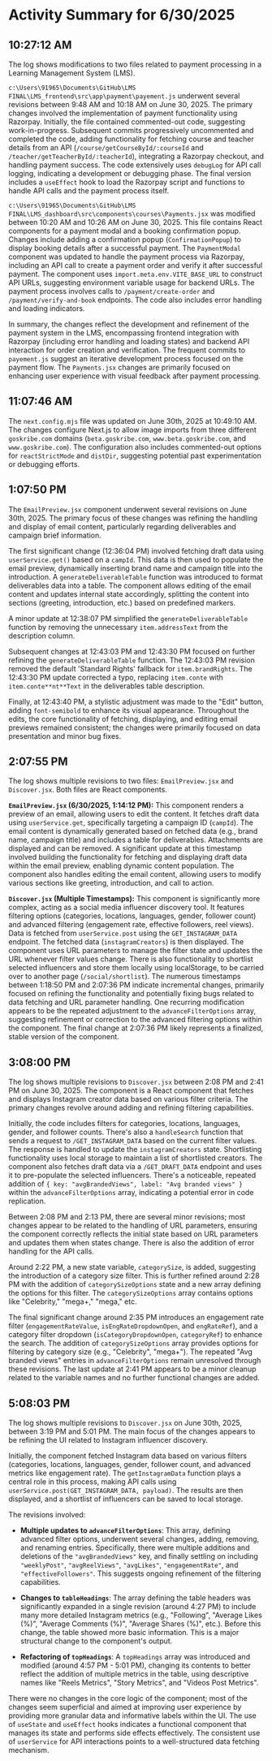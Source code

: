 # Activity Summary for 6/30/2025

## 10:27:12 AM
The log shows modifications to two files related to payment processing in a Learning Management System (LMS).

`c:\Users\91965\Documents\GitHub\LMS FINAL\LMS_frontend\src\app\payment\payement.js` underwent several revisions between 9:48 AM and 10:18 AM on June 30, 2025.  The primary changes involved the implementation of payment functionality using Razorpay. Initially, the file contained commented-out code, suggesting work-in-progress.  Subsequent commits progressively uncommented and completed the code, adding functionality for fetching course and teacher details from an API (`/course/getCourseById/:courseId` and `/teacher/getTeacherById/:teacherId`),  integrating a Razorpay checkout, and handling payment success.  The code extensively uses `debugLog` for API call logging, indicating a development or debugging phase.  The final version includes a `useEffect` hook to load the Razorpay script and  functions to handle API calls and the payment process itself.

`c:\Users\91965\Documents\GitHub\LMS FINAL\LMS_dashboard\src\components\courses\Payments.jsx` was modified between 10:20 AM and 10:26 AM on June 30, 2025.  This file contains React components for a payment modal and a booking confirmation popup.  Changes include adding a confirmation popup (`ConfirmationPopup`) to display booking details after a successful payment.  The `PaymentModal` component was updated to handle the payment process via Razorpay, including an API call to create a payment order and verify it after successful payment. The component uses  `import.meta.env.VITE_BASE_URL` to construct API URLs, suggesting environment variable usage for backend URLs.  The payment process involves calls to `/payment/create-order` and `/payment/verify-and-book` endpoints.  The code also includes error handling and loading indicators.

In summary, the changes reflect the development and refinement of the payment system in the LMS, encompassing frontend integration with Razorpay (including error handling and loading states) and backend API interaction for order creation and verification.  The frequent commits to `payement.js` suggest an iterative development process focused on the payment flow. The `Payments.jsx` changes are primarily focused on enhancing user experience with visual feedback after payment processing.


## 11:07:46 AM
The `next.config.mjs` file was updated on June 30th, 2025 at 10:49:10 AM.  The changes configure Next.js to allow image imports from three different `goskribe.com` domains (`beta.goskribe.com`, `www.beta.goskribe.com`, and `www.goskribe.com`).  The configuration also includes commented-out options for `reactStrictMode` and `distDir`, suggesting potential past experimentation or debugging efforts.


## 1:07:50 PM
The `EmailPreview.jsx` component underwent several revisions on June 30th, 2025.  The primary focus of these changes was refining the handling and display of email content, particularly regarding deliverables and campaign brief information.

The first significant change (12:36:04 PM) involved fetching draft data using `userService.get()` based on a `campId`.  This data is then used to populate the email preview, dynamically inserting brand name and campaign title into the introduction.  A `generateDeliverableTable` function was introduced to format deliverables data into a table.  The component allows editing of the email content and updates internal state accordingly, splitting the content into sections (greeting, introduction, etc.) based on predefined markers.

A minor update at 12:38:07 PM  simplified the `generateDeliverableTable` function by removing the unnecessary `item.addressText` from the description column.

Subsequent changes at 12:43:03 PM and 12:43:30 PM focused on further refining the `generateDeliverableTable` function.  The 12:43:03 PM revision removed the default 'Standard Rights' fallback for `item.brandRights`. The 12:43:30 PM update corrected a typo, replacing `item.conte` with `item.conte**nt**Text` in the deliverables table description.

Finally, at 12:43:40 PM, a stylistic adjustment was made to the "Edit" button, adding `font-semibold` to enhance its visual appearance.  Throughout the edits, the core functionality of fetching, displaying, and editing email previews remained consistent; the changes were primarily focused on data presentation and minor bug fixes.


## 2:07:55 PM
The log shows multiple revisions to two files: `EmailPreview.jsx` and `Discover.jsx`.  Both files are React components.

**`EmailPreview.jsx` (6/30/2025, 1:14:12 PM):** This component renders a preview of an email, allowing users to edit the content.  It fetches draft data using `userService.get`, specifically targeting a campaign ID (`campId`).  The email content is dynamically generated based on fetched data (e.g., brand name, campaign title) and includes a table for deliverables. Attachments are displayed and can be removed.  A significant update at this timestamp involved building the functionality for fetching and displaying draft data within the email preview, enabling dynamic content population. The component also handles editing the email content, allowing users to modify various sections like greeting, introduction, and call to action.


**`Discover.jsx` (Multiple Timestamps):** This component is significantly more complex, acting as a social media influencer discovery tool. It features filtering options (categories, locations, languages, gender, follower count) and advanced filtering (engagement rate, effective followers, reel views).  Data is fetched from `userService.post` using the `GET_INSTAGRAM_DATA` endpoint. The fetched data (`instagramCreators`) is then displayed.  The component uses URL parameters to manage the filter state and updates the URL whenever filter values change. There is also functionality to shortlist selected influencers and store them locally using localStorage, to be carried over to another page (`/social/shortlist`). The numerous timestamps between 1:18:50 PM and 2:07:36 PM indicate incremental changes, primarily focused on refining the functionality and potentially fixing bugs related to data fetching and URL parameter handling. One recurring modification appears to be the repeated adjustment to the `advanceFilterOptions` array, suggesting refinement or correction to the advanced filtering options within the component.  The final change at 2:07:36 PM  likely represents a finalized, stable version of the component.


## 3:08:00 PM
The log shows multiple revisions to `Discover.jsx` between 2:08 PM and 2:41 PM on June 30, 2025.  The component is a React component that fetches and displays Instagram creator data based on various filter criteria.  The primary changes revolve around adding and refining filtering capabilities.

Initially, the code includes filters for categories, locations, languages, gender, and follower counts.  There's also a `handleSearch` function that sends a request to `/GET_INSTAGRAM_DATA` based on the current filter values.  The response is handled to update the `instagramCreators` state.  Shortlisting functionality uses local storage to maintain a list of shortlisted creators.  The component also fetches draft data via a `/GET_DRAFT_DATA` endpoint and uses it to pre-populate the selected influencers.  There's a noticeable, repeated addition of  `{ key: "avgBrandedViews", label: "Avg branded views" }` within the `advanceFilterOptions` array, indicating a potential error in code replication.


Between 2:08 PM and 2:13 PM, there are several minor revisions; most changes appear to be related to the handling of URL parameters, ensuring the component correctly reflects the initial state based on URL parameters and updates them when states change.  There is also the addition of error handling for the API calls.


Around 2:22 PM, a new state variable, `categorySize`, is added, suggesting the introduction of a category size filter. This is further refined around 2:28 PM with the addition of `categorySizeOptions` state and a new array defining the options for this filter.  The `categorySizeOptions` array contains options like "Celebrity," "mega+," "mega," etc.

The final significant change around 2:35 PM introduces an engagement rate filter (`engagementRateValue`, `isEngRateDropdownOpen`, and `engRateRef`), and a category filter dropdown (`isCategoryDropdownOpen`, `categoryRef`) to enhance the search.  The addition of `categorySizeOptions` array provides options for filtering by category size (e.g., "Celebrity", "mega+").  The repeated "Avg branded views" entries in `advanceFilterOptions` remain unresolved through these revisions.  The last update at 2:41 PM appears to be a minor cleanup related to the variable names and no further functional changes are added.


## 5:08:03 PM
The log shows multiple revisions to `Discover.jsx` on June 30th, 2025, between 3:19 PM and 5:01 PM.  The main focus of the changes appears to be refining the UI related to Instagram influencer discovery.

Initially, the component fetched Instagram data based on various filters (categories, locations, languages, gender, follower count, and advanced metrics like engagement rate).  The `getInstagramData` function plays a central role in this process, making API calls using `userService.post(GET_INSTAGRAM_DATA, payload)`. The results are then displayed, and a shortlist of influencers can be saved to local storage.

The revisions involved:

* **Multiple updates to `advanceFilterOptions`**: This array, defining advanced filter options, underwent several changes, adding, removing, and renaming entries.  Specifically, there were multiple additions and deletions of the `"avgBrandedViews"` key, and finally settling on including  `"weeklyPost"`, `"avgReelViews"`, `"avgLikes"`, `"engagementRate"`, and `"effectiveFollowers"`. This suggests ongoing refinement of the filtering capabilities.

* **Changes to `tableHeadings`**:  The array defining the table headers was significantly expanded in a single revision (around 4:27 PM) to include many more detailed Instagram metrics (e.g., "Following", "Average Likes (%)", "Average Comments (%)", "Average Shares (%)", etc.).  Before this change, the table showed more basic information.  This is a major structural change to the component's output.

* **Refactoring of `topHeadings`**: A `topHeadings` array was introduced and modified (around 4:57 PM - 5:01 PM),  changing its contents to better reflect the addition of multiple metrics in the table, using descriptive names like "Reels Metrics", "Story Metrics", and "Videos Post Metrics".

There were no changes in the core logic of the component; most of the changes seem superficial and aimed at improving user experience by providing more granular data and informative labels within the UI.  The use of `useState` and `useEffect` hooks indicates a functional component that manages its state and performs side effects effectively. The consistent use of `userService` for API interactions points to a well-structured data fetching mechanism.
